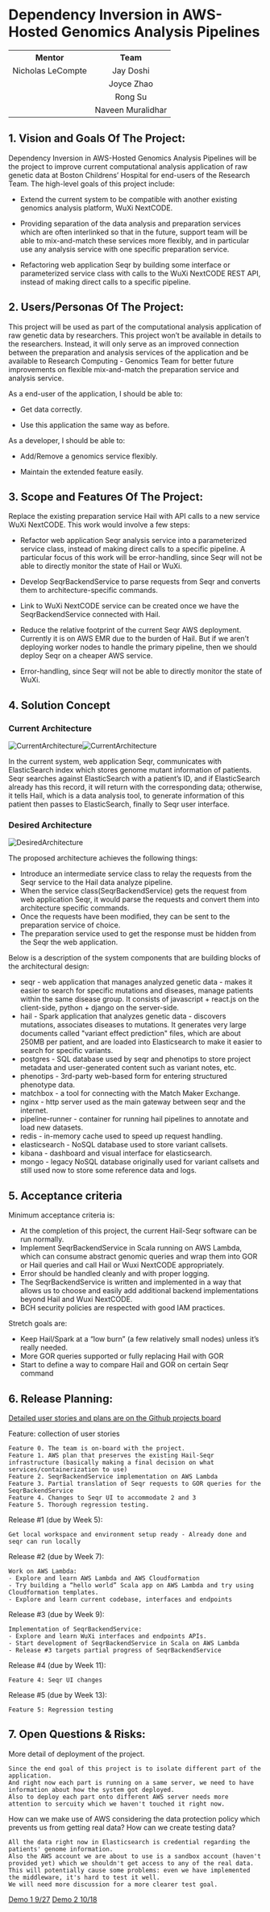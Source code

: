 # Dependency Inversion in AWS-Hosted Genomics Analysis Pipelines

<table>
    <tr>
    <th>Mentor</th>
    <th>Team</th>
    </tr>
    <tr>
        <td align="center">Nicholas LeCompte</td>
        <td align="center">Jay Doshi</td>
    </tr>
    <tr >
        <td align="center" ></td>
        <td align="center">Joyce Zhao</td>
    </tr>
    <tr>
        <td align="center"></td>
        <td align="center">Rong Su</td>
    </tr>
    <tr>
        <td align="center"></td>
        <td align="center">Naveen Muralidhar</td>
    </tr>
</table>


## 1. Vision and Goals Of The Project:

Dependency Inversion in AWS-Hosted Genomics Analysis Pipelines will be the project to improve current computational analysis application of raw genetic data at Boston Childrens’ Hospital for end-users of the Research Team. The high-level goals of this project include:
-   Extend the current system to be compatible with another existing genomics analysis platform, WuXi NextCODE. 

- Providing separation of the data analysis and preparation services which are often interlinked so that in the future, support team will be able to mix-and-match these services more flexibly, and in particular use any analysis service with one specific preparation service.
    
- Refactoring web application Seqr by building some interface or parameterized service class with calls to the WuXi NextCODE REST API, instead of making direct calls to a specific pipeline.
    
## 2. Users/Personas Of The Project:

This project will be used as part of the computational analysis application of raw genetic data by researchers. This project won’t be available in details to the researchers. Instead, it will only serve as an improved connection between the preparation and analysis services of the application and be available to Research Computing - Genomics Team for better future improvements on flexible mix-and-match the preparation service and analysis service.

As a end-user of the application, I should be able to:

-   Get data correctly.
    
-   Use this application the same way as before.

As a developer, I should be able to:

-   Add/Remove a genomics service flexibly.
    
-   Maintain the extended feature easily.


## 3. Scope and Features Of The Project:

Replace the existing preparation service Hail with API calls to a new service WuXi NextCODE. This work would involve a few steps:

- Refactor web application Seqr analysis service into a parameterized service class, instead of making direct calls to a specific pipeline. A particular focus of this work will be error-handling, since Seqr will not be able to directly monitor the state of Hail or WuXi.

- Develop SeqrBackendService to parse requests from Seqr and converts them to architecture-specific commands.

- Link to WuXi NextCODE service can be created once we have the SeqrBackendService connected with Hail.

- Reduce the relative footprint of the current Seqr AWS deployment. Currently it is on AWS EMR due to the burden of Hail. But if we aren’t deploying worker nodes to handle the primary pipeline, then we should deploy Seqr on a cheaper AWS service.

- Error-handling, since Seqr will not be able to directly monitor the state of WuXi.

## 4. Solution Concept

### Current Architecture
![CurrentArchitecture](https://github.com/BU-NU-CLOUD-F19/Dependency_Inversion_in_AWS-Hosted_Genomics_Analysis_Pipelines/blob/master/Documents/Images/CurrentArchitecture1.png)![CurrentArchitecture](https://github.com/BU-NU-CLOUD-F19/Dependency_Inversion_in_AWS-Hosted_Genomics_Analysis_Pipelines/blob/master/Documents/Images/CurrentArchitecture2.png)

In the current system, web application Seqr, communicates with ElasticSearch index which stores genome mutant information of patients. Seqr searches against ElasticSearch with a patient’s ID, and if ElasticSearch already has this record, it will return with the corresponding data; otherwise, it tells Hail, which is a data analysis tool, to generate information of this patient then passes to ElasticSearch, finally to Seqr user interface.

### Desired Architecture
![DesiredArchitecture](https://github.com/BU-NU-CLOUD-F19/Dependency_Inversion_in_AWS-Hosted_Genomics_Analysis_Pipelines/blob/master/Documents/Images/DesiredArchitecture.png)

The proposed architecture achieves the following things:

- Introduce an intermediate service class to relay the requests from the Seqr service to the Hail data analyze pipeline.
- When the service class(SeqrBackendService) gets the request from web application Seqr, it would parse the requests and convert them into architecture specific commands.  
- Once the requests have been modified, they can be sent to the preparation service of choice. 
- The preparation service used to get the response must be hidden from the Seqr the web application.

Below is a description of the system components that are building blocks of the architectural design:

- seqr - web application that manages analyzed genetic data - makes it easier to search for specific mutations and diseases, manage patients within the same disease group. It consists of javascript + react.js on the client-side, python + django on the server-side. 
- hail -  Spark application that analyzes genetic data - discovers mutations, associates diseases to mutations. It generates very large documents called "variant effect prediction" files, which are about 250MB per patient, and are loaded into Elasticsearch to make it easier to search for specific variants.
- postgres - SQL database used by seqr and phenotips to store project metadata and user-generated content such as variant notes, etc.
- phenotips - 3rd-party web-based form for entering structured phenotype data.
- matchbox - a tool for connecting with the Match Maker Exchange.
- nginx - http server used as the main gateway between seqr and the internet.
- pipeline-runner - container for running hail pipelines to annotate and load new datasets.
- redis - in-memory cache used to speed up request handling.
- elasticsearch - NoSQL database used to store variant callsets.
- kibana - dashboard and visual interface for elasticsearch.
- mongo - legacy NoSQL database originally used for variant callsets and still used now to store some reference data and logs.


## 5. Acceptance criteria

Minimum acceptance criteria is:

- At the completion of this project, the current Hail-Seqr software can be run normally.
- Implement SeqrBackendService in Scala running on AWS Lambda, which can consume abstract genomic queries and wrap them into GOR or Hail queries and call Hail or Wuxi NextCODE appropriately.
- Error should be handled cleanly and with proper logging.
- The SeqrBackendService is written and implemented in a way that allows us to choose and easily add additional backend implementations beyond Hail and Wuxi NextCODE.
- BCH security policies are respected with good IAM practices.

Stretch goals are:
- Keep Hail/Spark at a “low burn” (a few relatively small nodes) unless it’s really needed.
- More GOR queries supported or fully replacing Hail with GOR
- Start to define a way to compare Hail and GOR on certain Seqr command



## 6. Release Planning:

[Detailed user stories and plans are on the Github projects board](https://github.com/BU-NU-CLOUD-F19/Dependency_Inversion_in_AWS-Hosted_Genomics_Analysis_Pipelines/projects/1)


Feature: collection of user stories


    Feature 0. The team is on-board with the project.
    Feature 1. AWS plan that preserves the existing Hail-Seqr infrastructure (basically making a final decision on what services/containerization to use)
    Feature 2. SeqrBackendService implementation on AWS Lambda
    Feature 3. Partial translation of Seqr requests to GOR queries for the SeqrBackendService
    Feature 4. Changes to Seqr UI to accommodate 2 and 3
    Feature 5. Thorough regression testing.

Release #1 (due by Week 5):

    Get local workspace and environment setup ready - Already done and seqr can run locally

Release #2 (due by Week 7):

    Work on AWS Lambda:
    - Explore and learn AWS Lambda and AWS Cloudformation
    - Try building a “hello world” Scala app on AWS Lambda and try using Cloudformation templates.
    - Explore and learn current codebase, interfaces and endpoints

Release #3 (due by Week 9):

    Implementation of SeqrBackendService:
    - Explore and learn WuXi interfaces and endpoints APIs.
    - Start development of SeqrBackendService in Scala on AWS Lambda
    - Release #3 targets partial progress of SeqrBackendService

Release #4 (due by Week 11):

    Feature 4: Seqr UI changes
Release #5 (due by Week 13):

    Feature 5: Regression testing


## 7. Open Questions & Risks:
More detail of deployment of the project.

    Since the end goal of this project is to isolate different part of the application.
    And right now each part is running on a same server, we need to have information about how the system got deployed.
    Also to deploy each part onto different AWS server needs more attention to sercuity which we haven't touched it right now.

How can we make use of AWS considering the data protection policy which prevents us from getting real data? How can we create testing data?
    
    All the data right now in Elasticsearch is credential regarding the patients' genome information.
    Also the AWS account we are about to use is a sandbox account (haven't provided yet) which we shouldn't get access to any of the real data.
    This will potentially cause some problems: even we have implemented the middleware, it's hard to test it well.
    We will need more discussion for a more clearer test goal.

[Demo 1 9/27](https://docs.google.com/presentation/d/1kbRdJbfWmAZOpKtKjGDg_-BeuQq4aN98ZTA1bTgy2UM/mobilepresent?slide=id.p)
[Demo 2 10/18](https://docs.google.com/presentation/d/1p-TAPB-HI3H54gJiI1e3OhUAuYGKGwkuH1gjtziXasE/mobilepresent?slide=id.p)